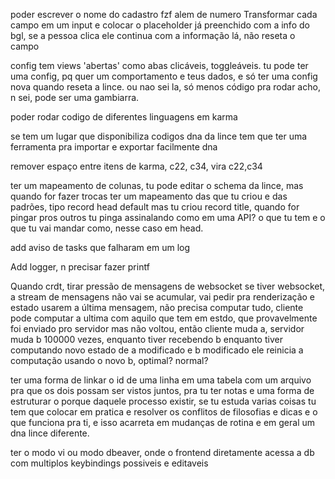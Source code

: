 poder escrever o nome do cadastro fzf alem de numero
Transformar cada campo em um input e colocar o placeholder já preenchido com a info do bgl, se a pessoa clica ele continua com a informação lá, não reseta o campo

config tem views 'abertas' como abas clicáveis, toggleáveis.
tu pode ter uma config, pq quer um comportamento e teus dados, e só ter uma config nova quando reseta a lince. ou nao sei la, só menos código pra rodar acho, n sei, pode ser uma gambiarra.

poder rodar codigo de diferentes linguagens em karma

se tem um lugar que disponibiliza codigos dna da lince tem que ter uma ferramenta pra importar e exportar facilmente dna

remover espaço entre itens de karma, c22, c34, vira c22,c34

ter um mapeamento de colunas, tu pode editar o schema da lince, mas quando for fazer trocas ter um mapeamento das que tu criou e das padrões, tipo record head default mas tu criou record title, quando for pingar pros outros tu pinga assinalando como em uma API? o que tu tem e o que tu vai mandar como, nesse caso em head.

add aviso de tasks que falharam em um log

Add logger, n precisar fazer printf

Quando crdt, tirar pressão de mensagens de websocket se tiver websocket, a stream de mensagens não vai se acumular, vai pedir pra renderização e estado usarem a última mensagem, não precisa computar tudo, cliente pode computar a ultima com aquilo que tem em estdo, que provavelmente foi enviado pro servidor mas não voltou, então cliente muda a, servidor muda b 100000 vezes, enquanto tiver recebendo b enquanto tiver computando novo estado de a modificado e b modificado ele reinicia a computação usando o novo b, optimal? normal?

ter uma forma de linkar o id de uma linha em uma tabela com um arquivo pra que os dois possam ser vistos juntos, pra tu ter notas e uma forma de estruturar o porque daquele processo existir, se tu estuda varias coisas tu tem que colocar em pratica e resolver os conflitos de filosofias e dicas e o que funciona pra ti, e isso acarreta em mudanças de rotina e em geral um dna lince diferente.

ter o modo vi ou modo dbeaver, onde o frontend diretamente acessa a db com multiplos keybindings possiveis e editaveis
